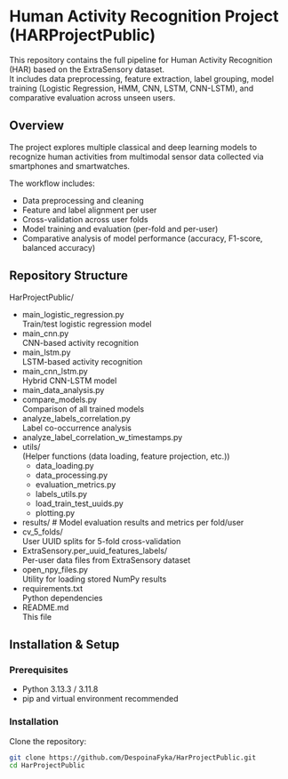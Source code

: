 # Human Activity Recognition Project (HARProjectPublic)

This repository contains the full pipeline for Human Activity Recognition (HAR) based on the ExtraSensory dataset.  
It includes data preprocessing, feature extraction, label grouping, model training (Logistic Regression, HMM, CNN, LSTM, CNN-LSTM), and comparative evaluation across unseen users.

## Overview

The project explores multiple classical and deep learning models to recognize human activities from multimodal sensor data collected via smartphones and smartwatches.

The workflow includes:
- Data preprocessing and cleaning
- Feature and label alignment per user
- Cross-validation across user folds
- Model training and evaluation (per-fold and per-user)
- Comparative analysis of model performance (accuracy, F1-score, balanced accuracy)

## Repository Structure
HarProjectPublic/
    <ul>
      <li>main_logistic_regression.py </li>
          Train/test logistic regression model
      <li>main_cnn.py                 </li>
          CNN-based activity recognition
      <li>main_lstm.py                </li>
          LSTM-based activity recognition
      <li>main_cnn_lstm.py            </li>
          Hybrid CNN-LSTM model
      <li>main_data_analysis.py       </li>
      <li>compare_models.py           </li>
          Comparison of all trained models
      <li>analyze_labels_correlation.py   </li>
          Label co-occurrence analysis
      <li>analyze_label_correlation_w_timestamps.py</li>
      <li>utils/                      
          (Helper functions (data loading, feature projection, etc.))
          <ul>
            <li>data_loading.py</li>
            <li>data_processing.py</li>
            <li>evaluation_metrics.py</li>
            <li>labels_utils.py</li>
            <li>load_train_test_uuids.py</li>
            <li>plotting.py</li>
          </ul>
      </li>
      <li>results/       # Model evaluation results and metrics per fold/user</li>
      <li>cv_5_folds/    </li>
          User UUID splits for 5-fold cross-validation
      <li>ExtraSensory.per_uuid_features_labels/   </li>
          Per-user data files from ExtraSensory dataset
      <li>open_npy_files.py               </li>
          Utility for loading stored NumPy results
      <li>requirements.txt                </li>
          Python dependencies
      <li>README.md                       </li>
          This file
    </ul>

## Installation & Setup

### Prerequisites
- Python 3.13.3 / 3.11.8
- pip and virtual environment recommended

### Installation
Clone the repository:
```bash
git clone https://github.com/DespoinaFyka/HarProjectPublic.git
cd HarProjectPublic









